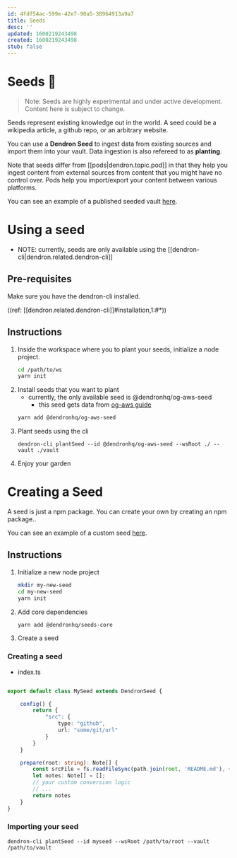 ```yaml
---
id: 4fdf54ac-599e-42e7-90a5-38964913a9a7
title: Seeds
desc: ''
updated: 1600219243498
created: 1600219243498
stub: false
---
```


# Seeds 🚧

> Note: Seeds are highly experimental and under active development. Content here is subject to change.

Seeds represent existing knowledge out in the world. A seed could be a wikipedia article, a github repo, or an arbitrary website. 


You can use a **Dendron Seed** to ingest data from existing sources and import them into your vault. Data ingestion is also refereed to as **planting**.

Note that seeds differ from [[pods|dendron.topic.pod]] in that they help you ingest content from external sources from content that you might have no control over. Pods help you import/export your content between various platforms.

You can see an example of a published seeded vault [here](https://aws.dendron.so/).

# Using a seed

- NOTE: currently, seeds are only available using the [[dendron-cli|dendron.related.dendron-cli]]

## Pre-requisites

Make sure you have the dendron-cli installed.

((ref: [[dendron.related.dendron-cli]]#installation,1:#*))

## Instructions
1. Inside the workspace where you to plant your seeds, initialize a node project.
    ```sh
    cd /path/to/ws
    yarn init
    ```
1. Install seeds that you want to plant
    - currently, the only available seed is @dendronhq/og-aws-seed
        - this seed gets data from [og-aws guide](https://github.com/open-guides/og-aws)
    ```sh
    yarn add @dendronhq/og-aws-seed
    ```
1. Plant seeds using the cli
    ```
    dendron-cli plantSeed --id @dendronhq/og-aws-seed --wsRoot ./ --vault ./vault
    ```
1. Enjoy your garden

# Creating a Seed

A seed is just a npm package. You can create your own by creating an npm package..

You can see an example of a custom seed [here](https://github.com/dendronhq/seeds.aws/tree/master/packages/og-aws-seed).

## Instructions
1. Initialize a new node project
    ```sh
    mkdir my-new-seed
    cd my-new-seed
    yarn init
    ```
1. Add core dependencies
    ```sh
    yarn add @dendronhq/seeds-core
    ```
1. Create a seed

### Creating a seed


- index.ts
```ts

export default class MySeed extends DendronSeed {

    config() {
        return {
            "src": {
                type: "github", 
                url: "some/git/url"
            }
        }
    }

    prepare(root: string): Note[] {
        const srcFile = fs.readFileSync(path.join(root, 'README.md'), { encoding: "utf8" });
        let notes: Note[] = [];
        // your custom conversion logic
        // ...
        return notes
    }
}
```

### Importing your seed

```
dendron-cli plantSeed --id myseed --wsRoot /path/to/root --vault /path/to/vault
```

